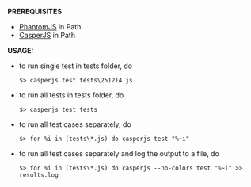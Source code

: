 **PREREQUISITES**

* [PhantomJS](http://phantomjs.org) in Path
* [CasperJS](http://casperjs.org) in Path

**USAGE:**

* to run single test in tests folder, do

    ```$> casperjs test tests\251214.js```



* to run all tests in tests folder, do

    ```$> casperjs test tests```


* to run all test cases separately, do 

    ```$> for %i in (tests\*.js) do casperjs test "%~i"```


* to run all test cases separately and log the output to a file, do

    ```$> for %i in (tests\*.js) do casperjs --no-colors test "%~i" >> results.log```